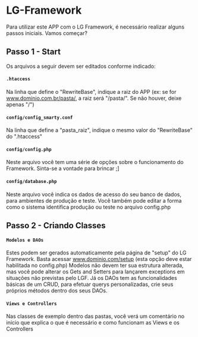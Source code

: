 LG-Framework
============

Para utilizar este APP com o LG Framework, é necessário realizar alguns passos iniciais. Vamos começar?

Passo 1 - Start
---------------

Os arquivos a seguir devem ser editados conforme indicado:

#### `.htaccess`
Na linha que define o "RewriteBase", indique a raiz do APP (ex: se for www.dominio.com.br/pasta/, a raiz será "/pasta/". Se não houver, deixe apenas "/")

#### `config/config_smarty.conf`
Na linha que define a "pasta_raiz", indique o mesmo valor do "RewriteBase" do ".htaccess"

#### `config/config.php`
Neste arquivo você tem uma série de opções sobre o funcionamento do Framework. Sinta-se a vontade para brincar ;]

#### `config/database.php`
Neste arquivo você indica os dados de acesso do seu banco de dados, para ambientes de produção e teste. Você também pode editar a forma como o sistema identifica produção ou teste no arquivo config.php

Passo 2 - Criando Classes
-------------------------

#### `Modelos e DAOs`
Estes podem ser gerados automaticamente pela página de "setup" do LG Framework. Basta acessar www.dominio.com/setup (esta opção deve estar habilitada no config.php) 
Modelos não devem ter sua estrutura alterada, mas você pode alterar os Gets and Setters para lançarem exceptions em situações não previstas pelo LGF. 
Já os DAOs tem as funcionalidades básicas de um CRUD, para efetuar querys personalizadas, crie seus próprios métodos dentro dos seus DAOs.

#### `Views e Controllers`
Nas classes de exemplo dentro das pastas, você verá um comentário no início que explica o que é necessário e como funcionam as Views e os Controllers